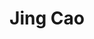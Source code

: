 ---
# Display name
title: Jing Cao

# Full Name (for SEO)
first_name: Jing
last_name: Cao

# Is this the primary user of the site?
superuser: false

# Role/position
role: Master Student (2024 Fall)

# Organizations/Affiliations
organizations:
  - name: Taxes A&M University
    url: ''

external_link: https://www.linkedin.com/in/jing-cao-7390131a2/

# Highlight the author in author lists? (true/false)
highlight_name: true

# Organizational groups that you belong to (for People widget)
#   Set this to `[]` or comment out if you are not using People widget.
user_groups:
  - Graduate Students

start_date: 202409
---